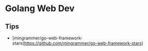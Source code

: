 # Golang Web Dev
## Tips
* [mingrammer/go-web-framework-stars(https://github.com/mingrammer/go-web-framework-stars)

